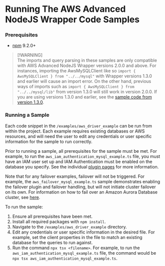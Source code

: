 # Running The AWS Advanced NodeJS Wrapper Code Samples

### Prerequisites

- [npm](https://www.npmjs.com/) 9.2.0+

> [!WARNING]\
> The imports and query parsing in these samples are only compatible with AWS Advanced NodeJS Wrapper versions 2.0.0 and above.
> For instances, importing the AwsMySQLClient like so `import { AwsMySQLClient } from "../../mysql"` with Wrapper versions 1.3.0 and earlier will cause an import error.
> On the other hand, previous ways of imports such as `import { AwsMySQLClient } from "../../mysql/lib"` from version 1.3.0 will still work in version 2.0.0.
> If you are using versions 1.3.0 and earlier, see the [sample code from version 1.3.0](https://github.com/aws/aws-advanced-nodejs-wrapper/tree/1.3.0/examples/aws_driver_example).

### Running a Sample

Each code snippet in the `/examples/aws_driver_example` can be run from within the project. Each example requires existing databases or AWS resources, and will need the user to edit any credentials or user specific information for the sample to run correctly.

Prior to running a sample, all prerequisites for the sample must be met. For example, to run the `aws_iam_authentication_mysql_example.ts` file, you must have an IAM user set up and IAM Authentication must be enabled on the database you specify. See the individual [plugin pages](/docs/using-the-nodejs-wrapper/UsingTheNodejsWrapper.md#list-of-available-plugins) for more information.

Note that for any failover examples, failover will not be triggered. For example, the `aws_failover_mysql_example.ts` sample demonstrates enabling the failover plugin and failover handling, but will not initiate cluster failover on its own. For information on how to fail over an Amazon Aurora Database cluster, see [here](https://docs.aws.amazon.com/AmazonRDS/latest/AuroraUserGuide/aurora-failover.html).

To run the sample:

1. Ensure all prerequisites have been met.
2. Install all required packages with `npm install`.
3. Navigate to the `/examples/aws_driver_example` directory.
4. Edit any credentials or user specific information in the desired file. For example, set the client properties in the file to match an existing database for the queries to run against.
5. Run the command `npx tsx <filename>`. For example, to run the `aws_iam_authentication_mysql_example.ts` file, the command would be `npx tsx aws_iam_authentication_mysql_example.ts`.
